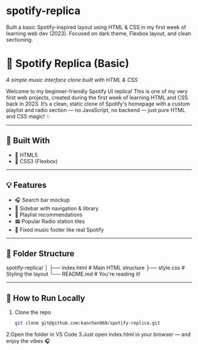 # spotify-replica
Built a basic Spotify-inspired layout using HTML &amp; CSS in my first week of learning web dev (2023). Focused on dark theme, Flexbox layout, and clean sectioning.
# 🎵 Spotify Replica (Basic)  
*A simple music interface clone built with HTML & CSS*

Welcome to my beginner-friendly Spotify UI replica! This is one of my very first web projects, created during the first week of learning HTML and CSS back in 2023. It’s a clean, static clone of Spotify's homepage with a custom playlist and radio section — no JavaScript, no backend — just pure HTML and CSS magic! ✨


---

## 🧱 Built With

- 🧾 HTML5
- 🎨 CSS3 (Flexbox)

---

## 💡 Features

- 🎧 Search bar mockup
- 📂 Sidebar with navigation & library
- 📝 Playlist recommendations
- 📻 Popular Radio station tiles
- 📌 Fixed music footer like real Spotify

---

## 📁 Folder Structure
spotify-replica/
│
├── index.html # Main HTML structure
├── style.css # Styling the layout
└── README.md # You're reading it!

---

## 🚀 How to Run Locally

1. Clone the repo  
   ```bash
   git clone git@github.com:kanchan968/spotify-replica.git
2.Open the folder in VS Code
3.Just open index.html in your browser — and enjoy the vibes 🎧